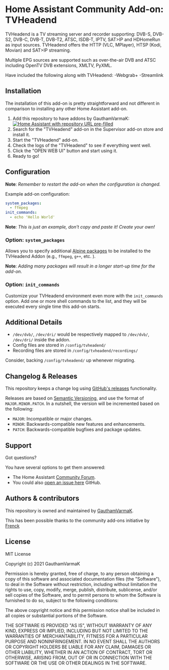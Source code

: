# Home Assistant Community Add-on: TVHeadend

TVHeadend is a TV streaming server and recorder supporting:
DVB-S, DVB-S2, DVB-C, DVB-T, DVB-T2, ATSC, ISDB-T, IPTV, SAT>IP and HDHomeRun
as input sources.
TVHeadend offers the HTTP (VLC, MPlayer), HTSP (Kodi, Movian) and SAT>IP streaming.

Multiple EPG sources are supported such as
over-the-air DVB and ATSC including OpenTV DVB extensions, XMLTV, PyXML.

Have included the following along with TVHeadend:
-Webgrab+
-Streamlink

## Installation

The installation of this add-on is pretty straightforward and not different in
comparison to installing any other Home Assistant add-on.

1. Add this repository to have addons by GauthamVarmaK:
   [![Home Assistant with repository URL pre-filled][my-ha-shield]][my-ha-repo]
1. Search for the "TVHeadend" add-on in the Supervisor add-on store and install it.
1. Start the "TVHeadend" add-on.
1. Check the logs of the "TVHeadend" to see if everything went well.
1. Click the "OPEN WEB UI" button and start using it.
1. Ready to go!

## Configuration

**Note**: _Remember to restart the add-on when the configuration is changed._

Example add-on configuration:

```yaml
system_packages:
  - ffmpeg
init_commands:
  - echo 'Hello World'
```

**Note**: _This is just an example, don't copy and paste it! Create your own!_

### Option: `system_packages`

Allows you to specify additional [Alpine packages][alpine-packages] to be
installed to the TVHeadend Addon (e.g., `ffmpeg`, `g++`, etc. ).

**Note**: _Adding many packages will result in a longer start-up time for the add-on._

### Option: `init_commands`

Customize your TVHeadend environment even more with the `init_commands` option.
Add one or more shell commands to the list, and they will be executed
every single time this add-on starts.

## Additional Details

- `/dev/dvb/`, `/dev/dri/` would be respectively mapped to `/dev/dvb/`, `/dev/dri/` inside the addon.
- Config files are stored in `/config/tvheadend/`
- Recording files are stored in `/config/tvheadend/recordings/`

Consider, backing `/config/tvheadend/` up whenever migrating.

## Changelog & Releases

This repository keeps a change log using [GitHub's releases][releases]
functionality.

Releases are based on [Semantic Versioning][semver], and use the format
of `MAJOR.MINOR.PATCH`. In a nutshell, the version will be incremented
based on the following:

- `MAJOR`: Incompatible or major changes.
- `MINOR`: Backwards-compatible new features and enhancements.
- `PATCH`: Backwards-compatible bugfixes and package updates.

## Support

Got questions?

You have several options to get them answered:

- The Home Assistant [Community Forum][forum].
- You could also [open an issue here][issue] GitHub.

## Authors & contributors

This repository is owned and maintained by [GauthamVarmaK][gautham].

This has been possible thanks to the community add-ons initiative by [Frenck][frenck]

## License

MIT License

Copyright (c) 2021 GauthamVarmaK

Permission is hereby granted, free of charge, to any person obtaining a copy
of this software and associated documentation files (the "Software"), to deal
in the Software without restriction, including without limitation the rights
to use, copy, modify, merge, publish, distribute, sublicense, and/or sell
copies of the Software, and to permit persons to whom the Software is
furnished to do so, subject to the following conditions:

The above copyright notice and this permission notice shall be included in all
copies or substantial portions of the Software.

THE SOFTWARE IS PROVIDED "AS IS", WITHOUT WARRANTY OF ANY KIND, EXPRESS OR
IMPLIED, INCLUDING BUT NOT LIMITED TO THE WARRANTIES OF MERCHANTABILITY,
FITNESS FOR A PARTICULAR PURPOSE AND NONINFRINGEMENT. IN NO EVENT SHALL THE
AUTHORS OR COPYRIGHT HOLDERS BE LIABLE FOR ANY CLAIM, DAMAGES OR OTHER
LIABILITY, WHETHER IN AN ACTION OF CONTRACT, TORT OR OTHERWISE, ARISING FROM,
OUT OF OR IN CONNECTION WITH THE SOFTWARE OR THE USE OR OTHER DEALINGS IN THE
SOFTWARE.

[alpine-packages]: https://pkgs.alpinelinux.org/packages
[forum]: https://community.home-assistant.io/
[frenck]: https://github.com/frenck
[gautham]: https://github.com/GauthamVarmaK
[my-ha-shield]: https://my.home-assistant.io/badges/supervisor_add_addon_repository.svg
[issue]: https://github.com/GauthamVarmaK/addon-tvheadend/issues
[semver]: http://semver.org/spec/v2.0.0.htm
[my-ha-repo]: https://my.home-assistant.io/redirect/supervisor_add_addon_repository/?repository_url=https%3A%2F%2Fgithub.com%2FGauthamVarmaK%2Fhassio-addons
[releases]: https://github.com/GauthamVarmaK/addon-tvheadend/releases
